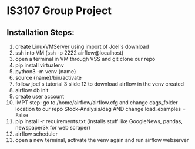 # IS3107 Group Project

## Installation Steps:
1) create LinuxVMServer using import of Joel's download
2) ssh into VM (ssh -p 2222 airflow@localhost)
3) open a terminal in VM through VSS and git clone our repo
4) pip install virtualenv 
5) python3 -m venv {name}
6) source {name}/bin/activate
7) follow joel's tutorial 3 slide 12 to download airflow in the venv created 
8) airflow db init
9) create user account 
10) IMPT step: go to /home/airflow/airflow.cfg and change dags_folder location to our repo Stock-Analysis/dag AND change load_examples = False 
11) pip install -r requirements.txt (installs stuff like GoogleNews, pandas, newspaper3k for web scraper)
12) airflow scheduler 
13) open a new terminal, activate the venv again and run airflow webserver